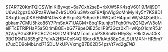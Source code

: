 $START$20KmTQlCSWIniKi8yvqd+6a7Cxh2seB+rbXW5RK4sqV601l9/Mlj9DTU6wJ2gpz0aXPzaRWeeZ+lrSUOGlu3WxxsF9A1jnWigGoMnMyI4y5Y7KS8D1X8xgUcyg0KAEMMP4DwKnESkpcS/P56psk6UWQpOH4quohW/s8QXa6Lk+gbkam7CMU5hko86Y7PmSnA71UAGM+8bq1RtuhjtoTFqh0f/wZQN2wV/5oMelFTcETRiPHaP5a5O4mBQE+bG779peQiE25dliP8f3Gcz0xTHwKpO1qmR5Jr/QVp/PGu3KPPCBCZOHzlDMRfP4MTomLqbP38SmNkH9y8yL+9kIXwaC5K9BO1KM1J8S5gFZFejVA2HB40oK4QIfBqrxK5/kAtd88pGdLSUfMXN+HR5m7s7ucDD9oMbLnxl71SDUMkUP/VxmgB7B62D54pzVt7vd2g$END$
